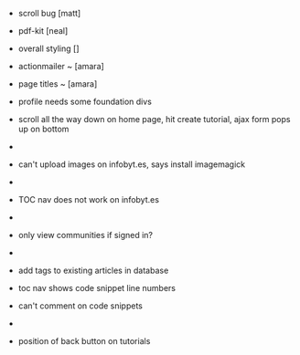 - scroll bug                                          [matt]
- pdf-kit                                             [neal]
- overall styling                                     []
- actionmailer ~                                      [amara]
- page titles ~                                       [amara]

- profile needs some foundation divs

- scroll all the way down on home page, hit create tutorial, ajax form pops up on bottom
- 
- can't upload images on infobyt.es, says install imagemagick
- 
- TOC nav does not work on infobyt.es
- 
- only view communities if signed in?
- 
- add tags to existing articles in database

- toc nav shows code snippet line numbers
- can't comment on code snippets
- 
- position of back button on tutorials

